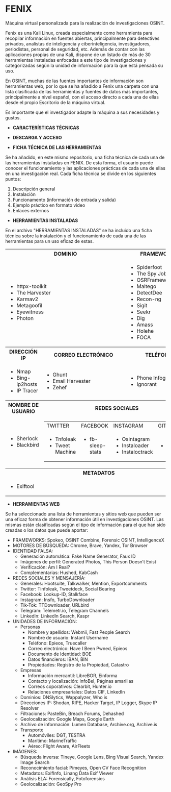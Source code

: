# FENIX
Máquina virtual personalizada para la realización de investigaciones OSINT.

Fenix es una Kali Linux, creada especialmente como herramienta para recopilar información en fuentes abiertas, principalmente para detectives privados, analistas de inteligencia y ciberinteligencia, investigadores, periodistas, personal de seguridad, etc. Además de contar con las aplicaciones propias de una Kali, dispone de un listado de más de 30 herramientas instaladas enfocadas a este tipo de investigaciones y categorizadas según la unidad de información para la que está pensada su uso.

En OSINT, muchas de las fuentes importantes de información son herramientas web, por lo que se ha añadido a Fenix una carpeta con una lista clasificada de las herramientas y fuentes de datos más importantes, principalmente a nivel español, con el acceso directo a cada una de ellas desde el propio Escritorio de la máquina virtual.

Es importante que el investigador adapte la máquina a sus necesidades y gustos.

- **CARACTERÍSTICAS TÉCNICAS**







- **DESCARGA Y ACCESO**







- **FICHA TÉCNICA DE LAS HERRAMIENTAS**

Se ha añadido, en este mismo repositorio, una ficha técnica de cada una de las herramientas instaladas en FENIX. De esta forma, el usuario puede conocer el funcionamiento y las aplicaciones prácticas de cada una de ellas en una investigación real. Cada ficha técnica se divide en los siguientes puntos:

   1. Descripción general
   2. Instalación
   3. Funcionamento (información de entrada y salida)
   4. Ejemplo práctico en formato video
   5. Enlaces externos
  


- **HERRAMIENTAS INSTALADAS**

En el archivo "HERRAMIENTAS INSTALADAS" se ha incluido una ficha técnica sobre la instalación y el funcionamiento de cada una de las herramientas para un uso eficaz de estas.

<table>
    <tr>
        <th colspan="2">DOMINIO</th>
        <th>FRAMEWORKS</th>
    </tr>
    <tr>
        <td colspan="2">
            <ul>
                <li>httpx-toolkit</li>
                <li>The Harvester</li>
                <li>Karmav2</li>
                <li>Metagoofil</li>
                <li>Eyewitness</li>
                <li>Photon</li>
            </ul>
        </td>
        <td>
            <ul>
                <li>Spiderfoot</li>
                <li>The Spy Job</li>
                <li>OSRFramework</li>
                <li>Maltego</li>
                <li>DetectDee</li>
                <li>Recon-ng</li>
                <li>Sigit</li>
                <li>Seekr</li>
                <li>Dig</li>
                <li>Amass</li>
                <li>Holehe</li>
                <li>FOCA</li>
            </ul>
        </td>
    </tr>
    <tr>
        <th>DIRECCIÓN IP</th>
        <th>CORREO ELECTRÓNICO</th>
        <th>TELÉFONO</th>
    </tr>
    <tr>
        <td>
            <ul>
                <li>Nmap</li>
                <li>Bing-ip2hosts</li>
                <li>IP Tracer</li>
            </ul>
        </td>
        <td>
            <ul>
                <li>Ghunt</li>
                <li>Email Harvester</li>
                <li>Zehef</li>
            </ul>
        </td>
        <td>
            <ul>
                <li>Phone Infoga</li>
                <li>Ignorant</li>
            </ul>
        </td>
    </tr>
    <tr>
        <th>NOMBRE DE USUARIO</th>
        <th colspan="2">REDES SOCIALES</th>
    </tr>
    <tr>
        <td>
            <ul>
                <li>Sherlock</li>
                <li>Blackbird</li>
            </ul>
        </td>
        <td colspan="2">
            <table>
                <tr>
                    <td>TWITTER</td>
                    <td>FACEBOOK</td>
                    <td>INSTAGRAM</td>
                    <td>GITHUB</td>
                </tr>
                <tr>
                    <td>
                        <ul>
                            <li>Tnfoleak</li>
                            <li>Tweet Machine</li>
                        </ul>
                    </td>
                    <td>
                        <ul>
                            <li>fb-sleep-stats</li>
                        </ul>
                    </td>
                    <td>
                        <ul>
                            <li>Osintagram</li>
                            <li>Instaloader</li>
                            <li>Instaloctrack</li>
                        </ul>
                    </td>
                    <td>
                        <ul>
                            <li>Gitrecon</li>
                        </ul>
                    </td>
                </tr>
            </table>
        </td>
    </tr>
    <tr>
        <th colspan="3">METADATOS</th>
    </tr>
    <tr>
        <td colspan="3">
            <ul>
                <li>Exiftool</li>
            </ul>
        </td>
    </tr>
</table>

- **HERRAMIENTAS WEB**

Se ha seleccionado una lista de herramientas y sitios web que pueden ser una eficaz forma de obtener información útil en investigaciones OSINT. Las mismas están clasificadas según el tipo de información para el que han sido creadas o los datos que puede aportar:

- FRAMEWORKS: Spokeo, OSINT Combine, Forensic OSINT, IntelligenceX
- MOTORES DE BÚSQUEDA: Chrome, Brave, Yandex, Tor Browser
- IDENTIDAD FALSA:
  - Generación automática: Fake Name Generator, Faux ID
  - Imágenes de perfil: Generated Photos, This Person Doesn’t Exist
  - Verificación: Am I Real?
  - Complementarias: Hushed, KabCash
- REDES SOCIALES Y MENSAJERÍA:
  - Generales: Hootsuite, Talkwalker, Mention, Exportcomments
  - Twitter: Tinfoleak, Tweetdeck, Social Bearing
  - Facebook: Lookup-ID, Stalkface
  - Instagram: Insfo, TurboDownloader
  - Tik-Tok: TTDownloader, URLbird
  - Telegram: Telemetr.io, Telegram Channels
  - LinkedIn: LinkedIn Search, Kaspr
- UNIDADES DE INFORMACIÓN:
  - Personas
    - Nombre y apellidos: Webmii, Fast People Search
    - Nombre de usuario: Instant Username
    - Teléfono: Epieos, Truecaller
    - Correo electrónico: Have I Been Pwned, Epieos
    - Documento de Identidad: BOE
    - Datos financieros: IBAN, BIN
    - Propiedades: Registro de la Propiedad, Catastro
  - Empresas
    - Información mercantil: LibreBOR, Einforma
    - Contacto y localización: InfoBel, Páginas amarillas
    - Correos coporativos: Clearbit, Hunter.io
    - Relaciones empresariales: Datos CIF, LinkedIn
  - Dominios: DNSlytics, Wappalyzer, Who is
  - Direcciones IP: Shodan, RIPE, Hacker Target, IP Logger, Skype IP Resolver
  - Filtraciones: PasteBin, Breach Forums, Dehashed
  - Geolocalización: Google Maps, Google Earth
  - Archivo de información: Lumen Database, Archive.org, Archive.is
  - Transporte
    - Automóviles: DGT, TESTRA
    - Marítimo: MarineTraffic
    - Aéreo: Flight Aware, AirFleets
- IMÁGENES:
  - Búsqueda inversa: Tineye, Google Lens, Bing Visual Search, Yandex Image Search
  - Reconocimiento facial: Pimeyes, Open CV Face Recognition
  - Metadatos: ExifInfo, Linang Data Exif Viewer
  - Análisis ELA: Forensically, Fotoforensics
  - Geolocalización: GeoSpy Pro

